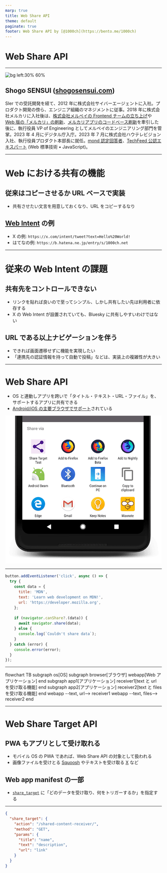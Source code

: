 ```yaml
---
marp: true
title: Web Share API
theme: default
paginate: true
footer: Web Share API by [@1000ch](https://bento.me/1000ch)
---
```


<!-- _class: invert -->

# <!-- fit --> Web Share API

---

![bg left:30% 60%](https://shogosensui.com/img/1000ch.avif)

## Shogo SENSUI ([shogosensui.com](https://shogosensui.com))

SIer での受託開発を経て、2012 年に株式会社サイバーエージェントに入社。プロダクト開発の傍ら、エンジニア組織のマネジメントに従事。2018 年に株式会社メルカリに入社後は、[株式会社メルペイの Frontend チームの立ち上げ](https://engineering.mercari.com/blog/entry/20201222-merpay-frontend/)や [Web 版の「メルカリ」の刷新](https://engineering.mercari.com/blog/entry/20210810-the-new-mercari-web/)、[メルカリアプリのコードベース刷新](https://engineering.mercari.com/blog/entry/20221213-ground-up-app/)を牽引した後に、執行役員 VP of Engineering としてメルペイのエンジニアリング部門を管掌。2023 年 4 月にデジタル庁入庁。2023 年 7 月に株式会社ハウテレビジョン入社、執行役員プロダクト本部長に就任。[mond 認定回答者](https://mond.how/1000ch)、[TechFeed 公認エキスパート](https://techfeed.io/people/@1000ch) (Web 標準技術 • JavaScript)。

---

# Web における共有の機能

## 従来はコピーさせるか URL ベースで実装

- 共有させたい文言を用意しておくなり、URL をコピーするなり

## [Web Intent](https://en.wikipedia.org/wiki/Web_Intents) の例

- X の例: `https://x.com/intent/tweet?text=Hello%20World!`
- はてなの例: `https://b.hatena.ne.jp/entry/s/1000ch.net`

---

# 従来の Web Intent の課題

## 共有先をコントロールできない

- リンクを貼れば良いので至ってシンプル、しかし共有したい先は利用者に依存する
- X の Web Intent が設置されていても、Bluesky に共有しやすいわけではない

## URL である以上ナビゲーションを伴う

- できれば画面遷移せずに機能を実現したい
- 「連携先の認証情報を持って自動で投稿」などは、実装上の複雑性が大きい

---

# Web Share API

- OS と連動しアプリを跨いで「タイトル・テキスト・URL・ファイル」を、サポートするアプリに共有できる
- [Android/iOS の主要ブラウザでサポート](https://caniuse.com/web-share)されている

![bg w:480 right](./img/system-level-share-target.png)

---

<!-- _header: Web Share API -->

```javascript
button.addEventListener('click', async () => {
  try {
    const data = {
      title: 'MDN',
      text: 'Learn web development on MDN!',
      url: 'https://developer.mozilla.org',
    };

    if (navigator.canShare?.(data)) {
      await navigator.share(data);
    } else {
      console.log(`Couldn't share data`);
    }
  } catch (error) {
    console.error(error);
  }
});
```

---

<div class="mermaid">
flowchart TB
subgraph os[OS]
  subgraph browser[ブラウザ]
    webapp[Web アプリケーション]
  end
  subgraph app1[アプリケーション]
    receiver1[text と url を受け取る機能]
  end
  subgraph app2[アプリケーション]
    receiver2[text と files を受け取る機能]
  end
  webapp --text, url--> receiver1
  webapp --text, files--> receiver2
end
</div>

---

# Web Share Target API

## PWA もアプリとして受け取れる

- モバイル OS の PWA であれば、Web Share API の対象として扱われる
- 画像ファイルを受けとる [Squoosh](https://squoosh.app) やテキストを受け取る [X](https://x.com) など

## Web app manifest の一部

- [`share_target`](https://developer.mozilla.org/ja/docs/Web/Manifest/share_target) に「どのデータを受け取り、何をトリガーするか」を指定する

---

<!-- _header: Web app manifest の share_target プロパティ -->

```json
{
  "share_target": {
    "action": "/shared-content-receiver/",
    "method": "GET",
    "params": {
      "title": "name",
      "text": "description",
      "url": "link"
    }
  }
}
```

<script type="module">
import mermaid from 'https://unpkg.com/mermaid@10/dist/mermaid.esm.min.mjs';
mermaid.initialize({startOnLoad: true});
</script>
<script defer src="https://platform.x.com/widgets.js"></script>

